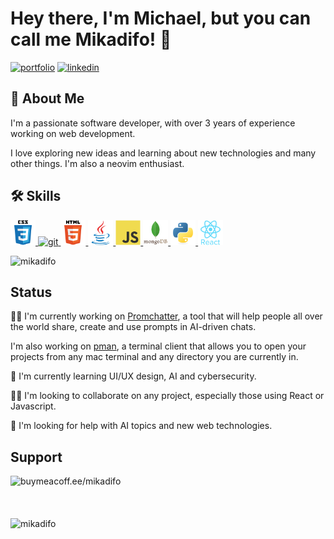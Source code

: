 # Hey there, I'm Michael, but you can call me Mikadifo! 👋

[![portfolio](https://img.shields.io/badge/my_portfolio-000?style=for-the-badge&logo=ko-fi&logoColor=white)](https://www.mikadifo.com/)
[![linkedin](https://img.shields.io/badge/linkedin-0A66C2?style=for-the-badge&logo=linkedin&logoColor=white)](https://www.linkedin.com/in/mikadifo/)

## 🚀 About Me

I'm a passionate software developer, with over 3 years of experience working on web development.

I love exploring new ideas and learning about new technologies and many other things. I'm also a neovim enthusiast.

## 🛠 Skills

<p align="left"> <a href="https://www.w3schools.com/css/" target="_blank" rel="noreferrer"> <img src="https://raw.githubusercontent.com/devicons/devicon/master/icons/css3/css3-original-wordmark.svg" alt="css3" width="40" height="40"/> </a>  <a href="https://git-scm.com/" target="_blank" rel="noreferrer"> <img src="https://www.vectorlogo.zone/logos/git-scm/git-scm-icon.svg" alt="git" width="40" height="40"/> </a>  <a href="https://www.w3.org/html/" target="_blank" rel="noreferrer"> <img src="https://raw.githubusercontent.com/devicons/devicon/master/icons/html5/html5-original-wordmark.svg" alt="html5" width="40" height="40"/> </a> <a href="https://www.java.com" target="_blank" rel="noreferrer"> <img src="https://raw.githubusercontent.com/devicons/devicon/master/icons/java/java-original.svg" alt="java" width="40" height="40"/> </a> <a href="https://developer.mozilla.org/en-US/docs/Web/JavaScript" target="_blank" rel="noreferrer"> <img src="https://raw.githubusercontent.com/devicons/devicon/master/icons/javascript/javascript-original.svg" alt="javascript" width="40" height="40"/> </a><a href="https://www.mongodb.com/" target="_blank" rel="noreferrer"> <img src="https://raw.githubusercontent.com/devicons/devicon/master/icons/mongodb/mongodb-original-wordmark.svg" alt="mongodb" width="40" height="40"/> </a>  </a> <a href="https://www.python.org" target="_blank" rel="noreferrer"> <img src="https://raw.githubusercontent.com/devicons/devicon/master/icons/python/python-original.svg" alt="python" width="40" height="40"/> </a> <a href="https://reactjs.org/" target="_blank" rel="noreferrer"> <img src="https://raw.githubusercontent.com/devicons/devicon/master/icons/react/react-original-wordmark.svg" alt="react" width="40" height="40"/> </a> </p>

<img src="https://github-readme-stats-git-masterrstaa-rickstaa.vercel.app/api/top-langs?username=mikadifo&show_icons=true&theme=gruvbox&locale=en&layout=compact" alt="mikadifo" />

## Status

👩‍💻 I'm currently working on [Promchatter](https://github.com/Mikadifo/promchatter), a tool that will help people all over the world share, create and use prompts in AI-driven chats.

I'm also working on [pman](https://github.com/Mikadifo/pman), a terminal client that allows you to open your projects from any mac terminal and any directory you are currently in.

🧠 I'm currently learning UI/UX design, AI and cybersecurity.

👯‍♀️ I'm looking to collaborate on any project, especially those using React or Javascript.

🤔 I'm looking for help with AI topics and new web technologies.

## Support

<p><a href="https://www.buymeacoffee.com/mikadifo"> <img align="left" src="https://cdn.buymeacoffee.com/buttons/v2/default-yellow.png" height="50" width="210" alt="buymeacoff.ee/mikadifo"/></a></p><br><br><br><br>

<img align="left" src="https://github-readme-stats-git-masterrstaa-rickstaa.vercel.app/api?username=mikadifo&show_icons=true&theme=gruvbox&locale=en" alt="mikadifo" />
